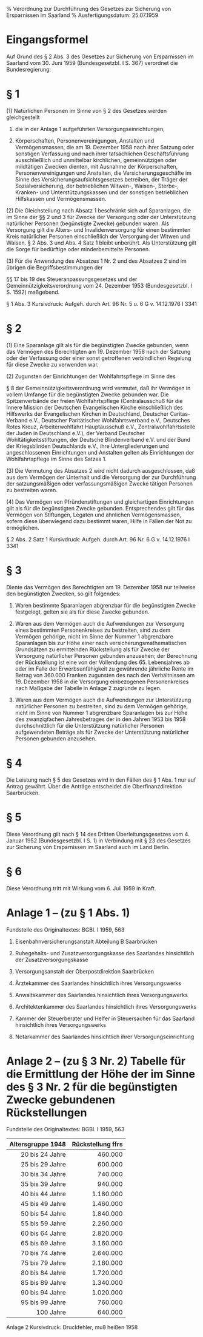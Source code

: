 % Verordnung zur Durchführung des Gesetzes zur Sicherung von Ersparnissen im Saarland
% Ausfertigungsdatum: 25.07.1959
 
# Eingangsformel

Auf Grund des § 2 Abs. 3 des Gesetzes zur Sicherung von Ersparnissen im Saarland vom 30. Juni 1959 (Bundesgesetzbl. I S. 367) verordnet die Bundesregierung:

# § 1

(1) Natürlichen Personen im Sinne von § 2 des Gesetzes werden gleichgestellt

1. die in der Anlage 1 aufgeführten Versorgungseinrichtungen,

2. Körperschaften, Personenvereinigungen, Anstalten und Vermögensmassen, die am 19. Dezember 1958 nach ihrer Satzung oder sonstigen Verfassung und nach ihrer tatsächlichen Geschäftsführung ausschließlich und unmittelbar kirchlichen, gemeinnützigen oder mildtätigen Zwecken dienten, mit Ausnahme der Körperschaften, Personenvereinigungen und Anstalten, die Versicherungsgeschäfte im Sinne des Versicherungsaufsichtsgesetzes betreiben, der Träger der Sozialversicherung, der betrieblichen Witwen-, Waisen-, Sterbe-, Kranken- und Unterstützungskassen und der sonstigen betrieblichen Hilfskassen und Vermögensmassen.

(2) Die Gleichstellung nach Absatz 1 beschränkt sich auf Sparanlagen, die im Sinne der §§ 2 und 3 für Zwecke der Versorgung oder der Unterstützung natürlicher Personen (begünstigte Zwecke) gebunden waren. Als Versorgung gilt die Alters- und Invalidenversorgung für einen bestimmten Kreis natürlicher Personen einschließlich der Versorgung der Witwen und Waisen. § 2 Abs. 3 und Abs. 4 Satz 1 bleibt unberührt. Als Unterstützung gilt die Sorge für bedürftige oder minderbemittelte Personen.

(3) Für die Anwendung des Absatzes 1 Nr. 2 und des Absatzes 2 sind im übrigen die Begriffsbestimmungen der

§§ 17 bis 19 des Steueranpassungsgesetzes und der Gemeinnützigkeitsverordnung vom 24. Dezember 1953 (Bundesgesetzbl. I S. 1592) maßgebend.

§ 1 Abs. 3 Kursivdruck: Aufgeh. durch Art. 96 Nr. 5 u. 6 G v. 14.12.1976 I 3341

# § 2

(1) Eine Sparanlage gilt als für die begünstigten Zwecke gebunden, wenn das Vermögen des Berechtigten am 19. Dezember 1958 nach der Satzung oder der Verfassung oder einer sonst getroffenen verbindlichen Regelung für diese Zwecke zu verwenden war.

(2) Zugunsten der Einrichtungen der Wohlfahrtspflege im Sinne des

§ 8 der Gemeinnützigkeitsverordnung wird vermutet, daß ihr Vermögen in vollem Umfange für die begünstigten Zwecke gebunden war. Die Spitzenverbände der freien Wohlfahrtspflege (Centralausschuß für die Innere Mission der Deutschen Evangelischen Kirche einschließlich des Hilfswerks der Evangelischen Kirchen in Deutschland, Deutscher Caritas-Verband e.V., Deutscher Paritätischer Wohlfahrtsverband e.V., Deutsches Rotes Kreuz, Arbeiterwohlfahrt Hauptausschuß e.V., Zentralwohlfahrtsstelle der Juden in Deutschland e.V.), der Verband Deutscher Wohltätigkeitsstiftungen, der Deutsche Blindenverband e.V. und der Bund der Kriegsblinden Deutschlands e.V., ihre Untergliederungen und angeschlossenen Einrichtungen und Anstalten gelten als Einrichtungen der Wohlfahrtspflege im Sinne des Satzes 1.

(3) Die Vermutung des Absatzes 2 wird nicht dadurch ausgeschlossen, daß aus dem Vermögen der Unterhalt und die Versorgung der zur Durchführung der satzungsmäßigen oder verfassungsmäßigen Zwecke tätigen Personen zu bestreiten waren.

(4) Das Vermögen von Pfründenstiftungen und gleichartigen Einrichtungen gilt als für die begünstigten Zwecke gebunden. Entsprechendes gilt für das Vermögen von Stiftungen, Legaten und ähnlichen Vermögensmassen, sofern diese überwiegend dazu bestimmt waren, Hilfe in Fällen der Not zu ermöglichen.

§ 2 Abs. 2 Satz 1 Kursivdruck: Aufgeh. durch Art. 96 Nr. 6 G v. 14.12.1976 I 3341

# § 3

Diente das Vermögen des Berechtigten am 19. Dezember 1958 nur teilweise den begünstigten Zwecken, so gilt folgendes:

1. Waren bestimmte Sparanlagen abgrenzbar für die begünstigten Zwecke festgelegt, gelten sie als für diese Zwecke gebunden.

2. Waren aus dem Vermögen auch die Aufwendungen zur Versorgung eines bestimmten Personenkreises zu bestreiten, sind zu dem Vermögen gehörige, nicht im Sinne der Nummer 1 abgrenzbare Sparanlagen bis zur Höhe einer nach versicherungsmathematischen Grundsätzen zu ermittelnden Rückstellung als für Zwecke der Versorgung natürlicher Personen gebunden anzusehen; der Berechnung der Rückstellung ist eine von der Vollendung des 65. Lebensjahres ab oder im Falle der Erwerbsunfähigkeit zu gewährende jährliche Rente im Betrag von 360.000 Franken zugunsten des nach den Verhältnissen am 19. Dezember 1958 in die Versorgung einbezogenen Personenkreises nach Maßgabe der Tabelle in Anlage 2 zugrunde zu legen.

3. Waren aus dem Vermögen auch die Aufwendungen zur Unterstützung natürlicher Personen zu bestreiten, sind zu dem Vermögen gehörige, nicht im Sinne von Nummer 1 abgrenzbare Sparanlagen bis zur Höhe des zwanzigfachen Jahresbetrages der in den Jahren 1953 bis 1958 durchschnittlich für die Unterstützung natürlicher Personen aufgewendeten Beträge als für Zwecke der Unterstützung natürlicher Personen gebunden anzusehen.

# § 4

Die Leistung nach § 5 des Gesetzes wird in den Fällen des § 1 Abs. 1 nur auf Antrag gewährt. Über die Anträge entscheidet die Oberfinanzdirektion Saarbrücken.

# § 5

Diese Verordnung gilt nach § 14 des Dritten Überleitungsgesetzes vom 4. Januar 1952 (Bundesgesetzbl. I S. 1) in Verbindung mit § 23 des Gesetzes zur Sicherung von Ersparnissen im Saarland auch im Land Berlin.

# § 6

Diese Verordnung tritt mit Wirkung vom 6. Juli 1959 in Kraft.

# Anlage 1 – (zu § 1 Abs. 1)

Fundstelle des Originaltextes: BGBl. I 1959, 563

  

1. Eisenbahnversicherungsanstalt Abteilung B Saarbrücken

2. Ruhegehalts- und Zusatzversorgungskasse des Saarlandes hinsichtlich der Zusatzversorgungskasse

3. Versorgungsanstalt der Oberpostdirektion Saarbrücken

4. Ärztekammer des Saarlandes hinsichtlich ihres Versorgungswerks

5. Anwaltskammer des Saarlandes hinsichtlich ihres Versorgungswerks

6. Architektenkammer des Saarlandes hinsichtlich ihres Versorgungswerks

7. Kammer der Steuerberater und Helfer in Steuersachen für das Saarland hinsichtlich ihres Versorgungswerks

8. Notarkammer des Saarlandes hinsichtlich ihrer Versorgungseinrichtung

# Anlage 2 – (zu § 3 Nr. 2)  Tabelle für die Ermittlung der Höhe der im Sinne des § 3 Nr. 2 für die begünstigten Zwecke gebundenen Rückstellungen

Fundstelle des Originaltextes: BGBl. I 1959, 563

  
  

| Altersgruppe 1948 | Rückstellung ffrs |
|------------------:|------------------:|
|   20 bis 24 Jahre |           460.000 |
|   25 bis 29 Jahre |           600.000 |
|   30 bis 34 Jahre |           740.000 |
|   35 bis 39 Jahre |           940.000 |
|   40 bis 44 Jahre |         1.180.000 |
|   45 bis 49 Jahre |         1.460.000 |
|   50 bis 54 Jahre |         1.840.000 |
|   55 bis 59 Jahre |         2.260.000 |
|   60 bis 64 Jahre |         2.820.000 |
|   65 bis 69 Jahre |         3.160.000 |
|   70 bis 74 Jahre |         2.640.000 |
|   75 bis 79 Jahre |         2.160.000 |
|   80 bis 84 Jahre |         1.720.000 |
|   85 bis 89 Jahre |         1.340.000 |
|   90 bis 94 Jahre |         1.020.000 |
|   95 bis 99 Jahre |           760.000 |
|         100 Jahre |           640.000 |

Anlage 2 Kursivdruck: Druckfehler, muß heißen 1958
